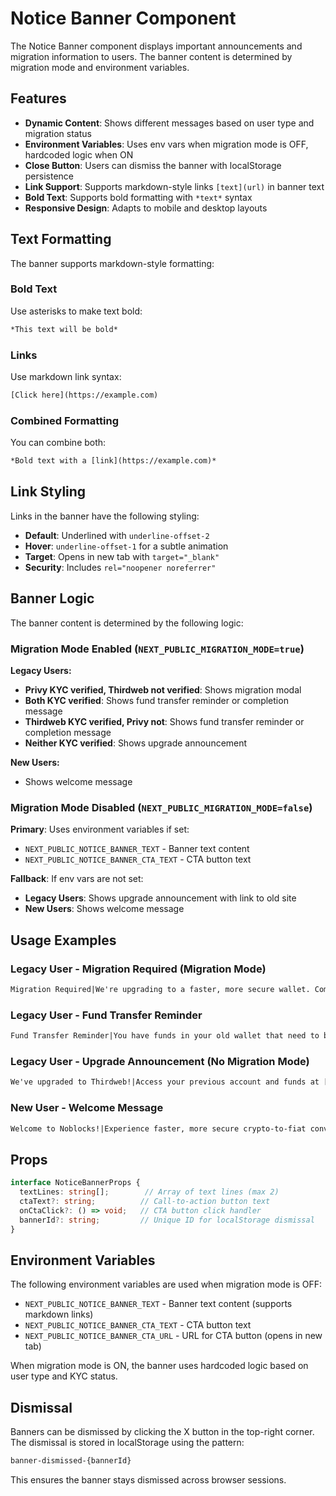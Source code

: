 # Notice Banner Component

The Notice Banner component displays important announcements and migration information to users. The banner content is determined by migration mode and environment variables.

## Features

- **Dynamic Content**: Shows different messages based on user type and migration status
- **Environment Variables**: Uses env vars when migration mode is OFF, hardcoded logic when ON
- **Close Button**: Users can dismiss the banner with localStorage persistence
- **Link Support**: Supports markdown-style links `[text](url)` in banner text
- **Bold Text**: Supports bold formatting with `*text*` syntax
- **Responsive Design**: Adapts to mobile and desktop layouts

## Text Formatting

The banner supports markdown-style formatting:

### Bold Text

Use asterisks to make text bold:

```txt
*This text will be bold*
```

### Links

Use markdown link syntax:

```txt
[Click here](https://example.com)
```

### Combined Formatting

You can combine both:

```txt
*Bold text with a [link](https://example.com)*
```

## Link Styling

Links in the banner have the following styling:

- **Default**: Underlined with `underline-offset-2`
- **Hover**: `underline-offset-1` for a subtle animation
- **Target**: Opens in new tab with `target="_blank"`
- **Security**: Includes `rel="noopener noreferrer"`

## Banner Logic

The banner content is determined by the following logic:

### Migration Mode Enabled (`NEXT_PUBLIC_MIGRATION_MODE=true`)

**Legacy Users:**

- **Privy KYC verified, Thirdweb not verified**: Shows migration modal
- **Both KYC verified**: Shows fund transfer reminder or completion message
- **Thirdweb KYC verified, Privy not**: Shows fund transfer reminder or completion message
- **Neither KYC verified**: Shows upgrade announcement

**New Users:**

- Shows welcome message

### Migration Mode Disabled (`NEXT_PUBLIC_MIGRATION_MODE=false`)

**Primary**: Uses environment variables if set:

- `NEXT_PUBLIC_NOTICE_BANNER_TEXT` - Banner text content
- `NEXT_PUBLIC_NOTICE_BANNER_CTA_TEXT` - CTA button text

**Fallback**: If env vars are not set:

- **Legacy Users**: Shows upgrade announcement with link to old site
- **New Users**: Shows welcome message

## Usage Examples

### Legacy User - Migration Required (Migration Mode)

```txt
Migration Required|We're upgrading to a faster, more secure wallet. Complete your migration to continue using Noblocks.
```

### Legacy User - Fund Transfer Reminder

```txt
Fund Transfer Reminder|You have funds in your old wallet that need to be transferred. Access your previous account at [old.noblocks.xyz](https://old.noblocks.xyz)
```

### Legacy User - Upgrade Announcement (No Migration Mode)

```txt
We've upgraded to Thirdweb!|Access your previous account and funds at [old.noblocks.xyz](https://old.noblocks.xyz)
```

### New User - Welcome Message

```txt
Welcome to Noblocks!|Experience faster, more secure crypto-to-fiat conversions powered by Thirdweb.
```

## Props

```typescript
interface NoticeBannerProps {
  textLines: string[];        // Array of text lines (max 2)
  ctaText?: string;          // Call-to-action button text
  onCtaClick?: () => void;   // CTA button click handler
  bannerId?: string;         // Unique ID for localStorage dismissal
}
```

## Environment Variables

The following environment variables are used when migration mode is OFF:

- `NEXT_PUBLIC_NOTICE_BANNER_TEXT` - Banner text content (supports markdown links)
- `NEXT_PUBLIC_NOTICE_BANNER_CTA_TEXT` - CTA button text
- `NEXT_PUBLIC_NOTICE_BANNER_CTA_URL` - URL for CTA button (opens in new tab)

When migration mode is ON, the banner uses hardcoded logic based on user type and KYC status.

## Dismissal

Banners can be dismissed by clicking the X button in the top-right corner. The dismissal is stored in localStorage using the pattern:

```txt
banner-dismissed-{bannerId}
```

This ensures the banner stays dismissed across browser sessions.

